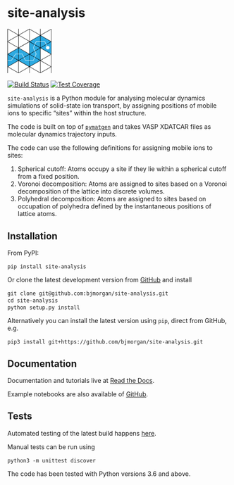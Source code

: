 # site-analysis

<img src='site-analysis-logo.png' width='100'>

[![Build Status](https://travis-ci.org/bjmorgan/site-analysis.svg?branch=master)](https://travis-ci.org/bjmorgan/site-analysis)
[![Test Coverage](https://api.codeclimate.com/v1/badges/cb871e86f11b715efad6/test_coverage)](https://codeclimate.com/github/bjmorgan/site-analysis/test_coverage)

`site-analysis` is a Python module for analysing molecular dynamics simulations of solid-state ion transport, by assigning positions of mobile ions to specific &ldquo;sites&rdquo; within the host structure.

The code is built on top of [`pymatgen`](https://pymatgen.org) and takes VASP XDATCAR files as molecular dynamics trajectory inputs.

The code can use the following definitions for assigning mobile ions to sites:
1. Spherical cutoff: Atoms occupy a site if they lie within a spherical cutoff from a fixed position.
2. Voronoi decomposition: Atoms are assigned to sites based on a Voronoi decomposition of the lattice into discrete volumes.
3. Polyhedral decomposition: Atoms are assigned to sites based on occupation of polyhedra defined by the instantaneous positions of lattice atoms.

## Installation

From PyPI:
```
pip install site-analysis
```

Or clone the latest development version from [GitHub](https://github.com/bjmorgan/site-analysis) and install
```
git clone git@github.com:bjmorgan/site-analysis.git
cd site-analysis
python setup.py install
```

Alternatively you can install the latest version using `pip`, direct from GitHub, e.g.
```
pip3 install git+https://github.com/bjmorgan/site-analysis.git
```

## Documentation
Documentation and tutorials live at [Read the Docs](https://site-analysis.readthedocs.io/en/latest/).

Example notebooks are also available of [GitHub](https://github.com/bjmorgan/site-analysis/examples).

## Tests
Automated testing of the latest build happens [here](https://travis-ci.org/github/bjmorgan/site-analysis).

Manual tests can be run using 
```
python3 -m unittest discover
```
The code has been tested with Python versions 3.6 and above.

